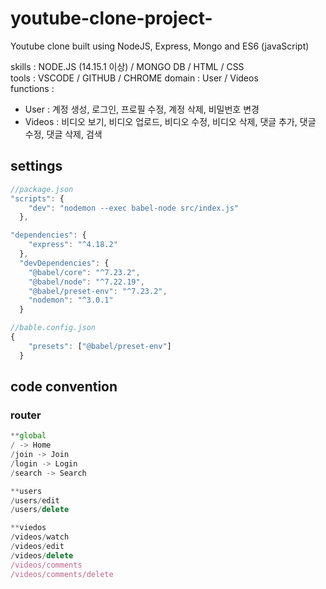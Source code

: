# youtube-clone-project-
Youtube clone built using NodeJS, Express, Mongo and ES6 (javaScript)

skills : NODE.JS (14.15.1 이상) / MONGO DB / HTML / CSS  
tools : VSCODE / GITHUB / CHROME
domain : User / Videos <br/>
functions :  
- User : 계정 생성, 로그인, 프로필 수정, 계정 삭제, 비밀번호 변경
- Videos : 비디오 보기, 비디오 업로드, 비디오 수정, 비디오 삭제, 댓글 추가, 댓글 수정, 댓글 삭제, 검색
  
## settings
```jsx
//package.json
"scripts": {
    "dev": "nodemon --exec babel-node src/index.js"
  },

"dependencies": {
    "express": "^4.18.2"
  },
  "devDependencies": {
    "@babel/core": "^7.23.2",
    "@babel/node": "^7.22.19",
    "@babel/preset-env": "^7.23.2",
    "nodemon": "^3.0.1"
  }
```

```jsx
//bable.config.json
{
    "presets": ["@babel/preset-env"]
  }
```

## code convention
### router

```jsx
**global
/ -> Home
/join -> Join
/login -> Login
/search -> Search

**users
/users/edit
/users/delete

**viedos
/videos/watch
/videos/edit
/videos/delete
/videos/comments
/videos/comments/delete
```
